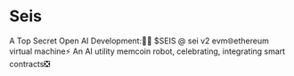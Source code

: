 # Seis
A Top Secret Open AI Development:🍓🤖  $SEIS @ sei v2 evm🌐ethereum virtual machine⚡️  An AI utility memcoin robot, celebrating, integrating smart contracts❎

